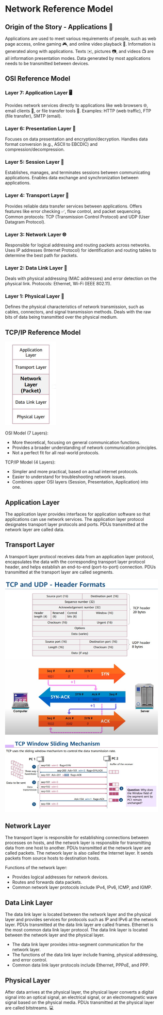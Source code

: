 # Network Reference Model

## Origin of the Story - Applications 📱

Applications are used to meet various requirements of people, such as web page access, online gaming 🎮, and online video playback 🎥. Information is generated along with applications. Texts ✉️, pictures 📷, and videos 📺 are all information presentation modes. Data generated by most applications needs to be transmitted between devices.

## OSI Reference Model

### Layer 7: Application Layer 🖥️

Provides network services directly to applications like web browsers 🌐, email clients 📧, or file transfer tools 📂.
Examples: HTTP (web traffic), FTP (file transfer), SMTP (email).

### Layer 6: Presentation Layer 🎨

Focuses on data presentation and encryption/decryption. Handles data format conversion (e.g., ASCII to EBCDIC) and compression/decompression.

### Layer 5: Session Layer 🤝

Establishes, manages, and terminates sessions between communicating applications. Enables data exchange and synchronization between applications.

### Layer 4: Transport Layer 🚢

Provides reliable data transfer services between applications. Offers features like error checking ✅, flow control, and packet sequencing.
Common protocols: TCP (Transmission Control Protocol) and UDP (User Datagram Protocol).

### Layer 3: Network Layer 🌐

Responsible for logical addressing and routing packets across networks. Uses IP addresses (Internet Protocol) for identification and routing tables to determine the best path for packets.

### Layer 2: Data Link Layer 🔗

Deals with physical addressing (MAC addresses) and error detection on the physical link. Protocols: Ethernet, Wi-Fi (IEEE 802.11).

### Layer 1: Physical Layer 📡

Defines the physical characteristics of network transmission, such as cables, connectors, and signal transmission methods. Deals with the raw bits of data being transmitted over the physical medium.

## TCP/IP Reference Model

![TCP/IP Model](./Images/TCP_models.jpg)

OSI Model (7 Layers):

- More theoretical, focusing on general communication functions.
- Provides a broader understanding of network communication principles.
- Not a perfect fit for all real-world protocols.

TCP/IP Model (4 Layers):

- Simpler and more practical, based on actual internet protocols.
- Easier to understand for troubleshooting network issues.
- Combines upper OSI layers (Session, Presentation, Application) into one.

## Application Layer

The application layer provides interfaces for application software so that applications can use network services. The application layer protocol designates transport layer protocols and ports. PDUs transmitted at the network layer are called data.

## Transport Layer

A transport layer protocol receives data from an application layer protocol, encapsulates the data with the corresponding transport layer protocol header, and helps establish an end-to-end (port-to-port) connection. PDUs transmitted at the transport layer are called segments.

![Transport Layer Header](./Images/headerTCPUDP.jpg)
![3-Way Handshake](./Images/3wayhandshake.jpg)
![Window Sliding](./Images/windowsliding.jpg)

## Network Layer

The transport layer is responsible for establishing connections between processes on hosts, and the network layer is responsible for transmitting data from one host to another. PDUs transmitted at the network layer are called packets. The network layer is also called the Internet layer. It sends packets from source hosts to destination hosts.

Functions of the network layer:

- Provides logical addresses for network devices.
- Routes and forwards data packets.
- Common network layer protocols include IPv4, IPv6, ICMP, and IGMP.

## Data Link Layer

The data link layer is located between the network layer and the physical layer and provides services for protocols such as IP and IPv6 at the network layer. PDUs transmitted at the data link layer are called frames. Ethernet is the most common data link layer protocol. The data link layer is located between the network layer and the physical layer.

- The data link layer provides intra-segment communication for the network layer.
- The functions of the data link layer include framing, physical addressing, and error control.
- Common data link layer protocols include Ethernet, PPPoE, and PPP.

## Physical Layer

After data arrives at the physical layer, the physical layer converts a digital signal into an optical signal, an electrical signal, or an electromagnetic wave signal based on the physical media. PDUs transmitted at the physical layer are called bitstreams. 💻